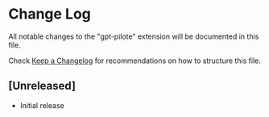 # Change Log

All notable changes to the "gpt-pilote" extension will be documented in this file.

Check [Keep a Changelog](http://keepachangelog.com/) for recommendations on how to structure this file.

## [Unreleased]

- Initial release